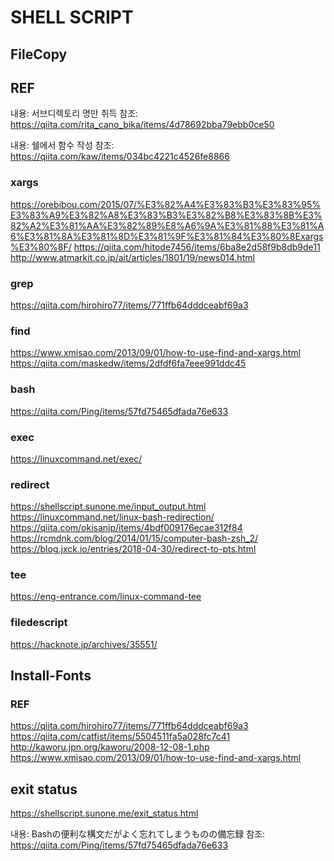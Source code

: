# SHELL SCRIPT

## FileCopy



## REF
내용: 서브디렉토리 명만 취득
참조: https://qiita.com/rita_cano_bika/items/4d78692bba79ebb0ce50

내용: 쉘에서 함수 작성
참조: https://qiita.com/kaw/items/034bc4221c4526fe8866


### xargs
https://orebibou.com/2015/07/%E3%82%A4%E3%83%B3%E3%83%95%E3%83%A9%E3%82%A8%E3%83%B3%E3%82%B8%E3%83%8B%E3%82%A2%E3%81%AA%E3%82%89%E8%A6%9A%E3%81%88%E3%81%A6%E3%81%8A%E3%81%8D%E3%81%9F%E3%81%84%E3%80%8Exargs%E3%80%8F/
https://qiita.com/hitode7456/items/6ba8e2d58f9b8db9de11
http://www.atmarkit.co.jp/ait/articles/1801/19/news014.html

### grep
https://qiita.com/hirohiro77/items/771ffb64dddceabf69a3

### find
https://www.xmisao.com/2013/09/01/how-to-use-find-and-xargs.html
https://qiita.com/maskedw/items/2dfdf6fa7eee991ddc45

### bash
https://qiita.com/Ping/items/57fd75465dfada76e633

### exec
https://linuxcommand.net/exec/

### redirect
https://shellscript.sunone.me/input_output.html
https://linuxcommand.net/linux-bash-redirection/
https://qiita.com/okisanjp/items/4bdf009176ecae312f84
https://rcmdnk.com/blog/2014/01/15/computer-bash-zsh_2/
https://blog.jxck.io/entries/2018-04-30/redirect-to-pts.html

### tee
https://eng-entrance.com/linux-command-tee

### filedescript
https://hacknote.jp/archives/35551/

## Install-Fonts
### REF
https://qiita.com/hirohiro77/items/771ffb64dddceabf69a3
https://qiita.com/catfist/items/5504511fa5a028fc7c41
http://kaworu.jpn.org/kaworu/2008-12-08-1.php
https://www.xmisao.com/2013/09/01/how-to-use-find-and-xargs.html

## exit status
https://shellscript.sunone.me/exit_status.html

내용: Bashの便利な構文だがよく忘れてしまうものの備忘録
참조: https://qiita.com/Ping/items/57fd75465dfada76e633
